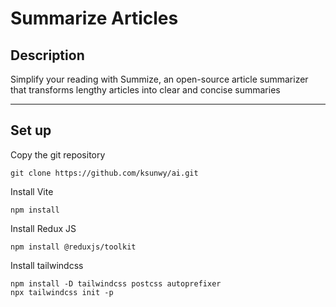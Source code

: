 # Summarize Articles

## Description

Simplify your reading with Summize, an open-source article summarizer
that transforms lengthy articles into clear and concise summaries

---

## Set up

Сopy the git repository

```
git clone https://github.com/ksunwy/ai.git
```

Install Vite

```
npm install
```

Install Redux JS

```
npm install @reduxjs/toolkit
```

Install tailwindcss

```
npm install -D tailwindcss postcss autoprefixer
npx tailwindcss init -p
```